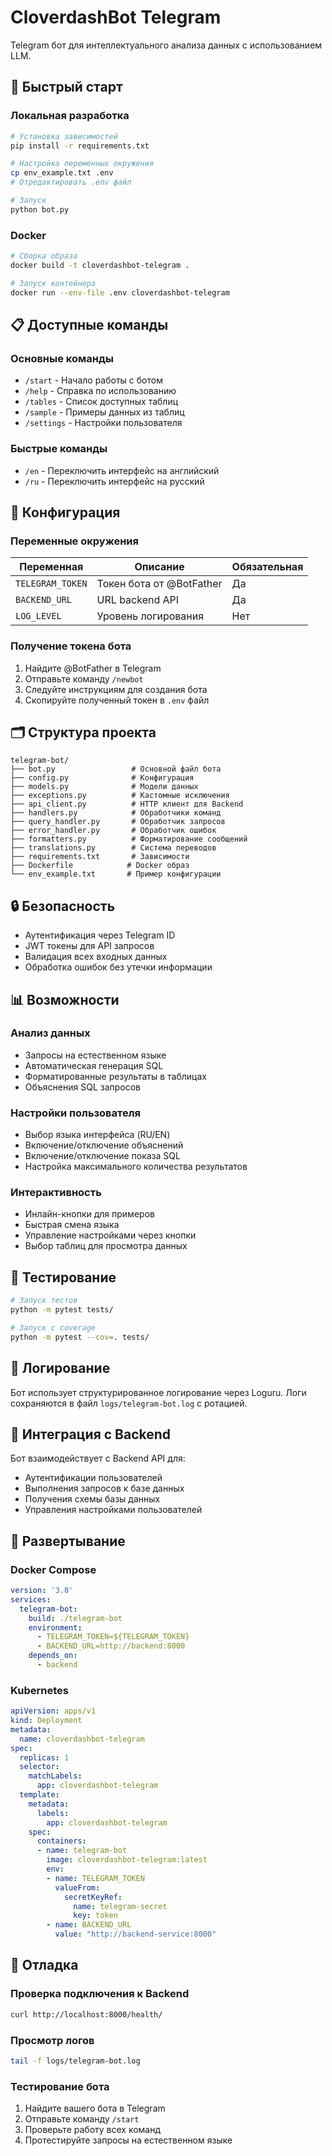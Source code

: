 # CloverdashBot Telegram

Telegram бот для интеллектуального анализа данных с использованием LLM.

## 🚀 Быстрый старт

### Локальная разработка
```bash
# Установка зависимостей
pip install -r requirements.txt

# Настройка переменных окружения
cp env_example.txt .env
# Отредактировать .env файл

# Запуск
python bot.py
```

### Docker
```bash
# Сборка образа
docker build -t cloverdashbot-telegram .

# Запуск контейнера
docker run --env-file .env cloverdashbot-telegram
```

## 📋 Доступные команды

### Основные команды
- `/start` - Начало работы с ботом
- `/help` - Справка по использованию
- `/tables` - Список доступных таблиц
- `/sample` - Примеры данных из таблиц
- `/settings` - Настройки пользователя

### Быстрые команды
- `/en` - Переключить интерфейс на английский
- `/ru` - Переключить интерфейс на русский

## 🔧 Конфигурация

### Переменные окружения

| Переменная | Описание | Обязательная |
|------------|----------|--------------|
| `TELEGRAM_TOKEN` | Токен бота от @BotFather | Да |
| `BACKEND_URL` | URL backend API | Да |
| `LOG_LEVEL` | Уровень логирования | Нет |

### Получение токена бота

1. Найдите @BotFather в Telegram
2. Отправьте команду `/newbot`
3. Следуйте инструкциям для создания бота
4. Скопируйте полученный токен в `.env` файл

## 🗂️ Структура проекта

```
telegram-bot/
├── bot.py                 # Основной файл бота
├── config.py              # Конфигурация
├── models.py              # Модели данных
├── exceptions.py          # Кастомные исключения
├── api_client.py          # HTTP клиент для Backend
├── handlers.py            # Обработчики команд
├── query_handler.py       # Обработчик запросов
├── error_handler.py       # Обработчик ошибок
├── formatters.py          # Форматирование сообщений
├── translations.py        # Система переводов
├── requirements.txt       # Зависимости
├── Dockerfile            # Docker образ
└── env_example.txt       # Пример конфигурации
```

## 🔒 Безопасность

- Аутентификация через Telegram ID
- JWT токены для API запросов
- Валидация всех входных данных
- Обработка ошибок без утечки информации

## 📊 Возможности

### Анализ данных
- Запросы на естественном языке
- Автоматическая генерация SQL
- Форматированные результаты в таблицах
- Объяснения SQL запросов

### Настройки пользователя
- Выбор языка интерфейса (RU/EN)
- Включение/отключение объяснений
- Включение/отключение показа SQL
- Настройка максимального количества результатов

### Интерактивность
- Инлайн-кнопки для примеров
- Быстрая смена языка
- Управление настройками через кнопки
- Выбор таблиц для просмотра данных

## 🧪 Тестирование

```bash
# Запуск тестов
python -m pytest tests/

# Запуск с coverage
python -m pytest --cov=. tests/
```

## 📝 Логирование

Бот использует структурированное логирование через Loguru. Логи сохраняются в файл `logs/telegram-bot.log` с ротацией.

## 🔄 Интеграция с Backend

Бот взаимодействует с Backend API для:
- Аутентификации пользователей
- Выполнения запросов к базе данных
- Получения схемы базы данных
- Управления настройками пользователей

## 🚀 Развертывание

### Docker Compose
```yaml
version: '3.8'
services:
  telegram-bot:
    build: ./telegram-bot
    environment:
      - TELEGRAM_TOKEN=${TELEGRAM_TOKEN}
      - BACKEND_URL=http://backend:8000
    depends_on:
      - backend
```

### Kubernetes
```yaml
apiVersion: apps/v1
kind: Deployment
metadata:
  name: cloverdashbot-telegram
spec:
  replicas: 1
  selector:
    matchLabels:
      app: cloverdashbot-telegram
  template:
    metadata:
      labels:
        app: cloverdashbot-telegram
    spec:
      containers:
      - name: telegram-bot
        image: cloverdashbot-telegram:latest
        env:
        - name: TELEGRAM_TOKEN
          valueFrom:
            secretKeyRef:
              name: telegram-secret
              key: token
        - name: BACKEND_URL
          value: "http://backend-service:8000"
```

## 🐛 Отладка

### Проверка подключения к Backend
```bash
curl http://localhost:8000/health/
```

### Просмотр логов
```bash
tail -f logs/telegram-bot.log
```

### Тестирование бота
1. Найдите вашего бота в Telegram
2. Отправьте команду `/start`
3. Проверьте работу всех команд
4. Протестируйте запросы на естественном языке 